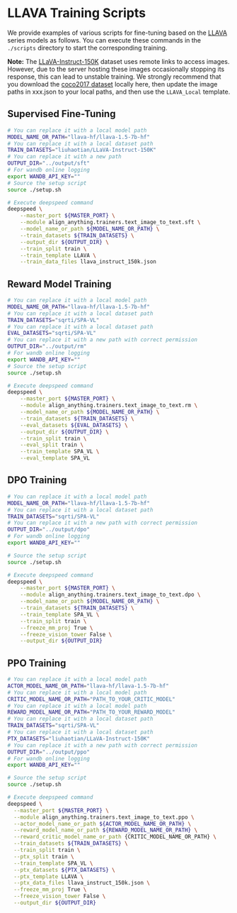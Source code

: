 # LLAVA Training Scripts

We provide examples of various scripts for fine-tuning based on the [LLAVA](https://huggingface.co/llava-hf) series models as follows. You can execute these commands in the `./scripts` directory to start the corresponding training.

**Note:** The [LLaVA-Instruct-150K](https://huggingface.co/datasets/liuhaotian/LLaVA-Instruct-150K) dataset uses remote links to access images. However, due to the server hosting these images occasionally stopping its response, this can lead to unstable training. We strongly recommend that you download the [coco2017 dataset](http://images.cocodataset.org/zips/train2017.zip) locally here, then update the image paths in xxx.json to your local paths, and then use the `LLAVA_Local` template.

## Supervised Fine-Tuning

```bash
# You can replace it with a local model path
MODEL_NAME_OR_PATH="llava-hf/llava-1.5-7b-hf"
# You can replace it with a local dataset path
TRAIN_DATASETS="liuhaotian/LLaVA-Instruct-150K"
# You can replace it with a new path
OUTPUT_DIR="../output/sft"
# For wandb online logging
export WANDB_API_KEY=""
# Source the setup script
source ./setup.sh

# Execute deepspeed command
deepspeed \
	--master_port ${MASTER_PORT} \
	--module align_anything.trainers.text_image_to_text.sft \
	--model_name_or_path ${MODEL_NAME_OR_PATH} \
	--train_datasets ${TRAIN_DATASETS} \
	--output_dir ${OUTPUT_DIR} \
  	--train_split train \
	--train_template LLAVA \
	--train_data_files llava_instruct_150k.json
```

## Reward Model Training

```bash
# You can replace it with a local model path
MODEL_NAME_OR_PATH="llava-hf/llava-1.5-7b-hf"
# You can replace it with a local dataset path
TRAIN_DATASETS="sqrti/SPA-VL"
# You can replace it with a local dataset path
EVAL_DATASETS="sqrti/SPA-VL"
# You can replace it with a new path with correct permission
OUTPUT_DIR="../output/rm"
# For wandb online logging
export WANDB_API_KEY=""
# Source the setup script
source ./setup.sh

# Execute deepspeed command
deepspeed \
	--master_port ${MASTER_PORT} \
	--module align_anything.trainers.text_image_to_text.rm \
	--model_name_or_path ${MODEL_NAME_OR_PATH} \
	--train_datasets ${TRAIN_DATASETS} \
	--eval_datasets ${EVAL_DATASETS} \
	--output_dir ${OUTPUT_DIR} \
  	--train_split train \
	--eval_split train \
	--train_template SPA_VL \
	--eval_template SPA_VL
```

## DPO Training

```bash
# You can replace it with a local model path
MODEL_NAME_OR_PATH="llava-hf/llava-1.5-7b-hf"
# You can replace it with a local dataset path
TRAIN_DATASETS="sqrti/SPA-VL"
# You can replace it with a new path with correct permission
OUTPUT_DIR="../output/dpo"
# For wandb online logging
export WANDB_API_KEY=""

# Source the setup script
source ./setup.sh

# Execute deepspeed command
deepspeed \
	--master_port ${MASTER_PORT} \
	--module align_anything.trainers.text_image_to_text.dpo \
	--model_name_or_path ${MODEL_NAME_OR_PATH} \
	--train_datasets ${TRAIN_DATASETS} \
	--train_template SPA_VL \
	--train_split train \
	--freeze_mm_proj True \
	--freeze_vision_tower False \
	--output_dir ${OUTPUT_DIR}
```

## PPO Training

```bash
# You can replace it with a local model path
ACTOR_MODEL_NAME_OR_PATH="llava-hf/llava-1.5-7b-hf"
# You can replace it with a local model path
CRITIC_MODEL_NAME_OR_PATH="PATH_TO_YOUR_CRITIC_MODEL"
# You can replace it with a local model path
REWARD_MODEL_NAME_OR_PATH="PATH_TO_YOUR_REWARD_MODEL"
# You can replace it with a local dataset path
TRAIN_DATASETS="sqrti/SPA-VL"
# You can replace it with a local dataset path
PTX_DATASETS="liuhaotian/LLaVA-Instruct-150K"
# You can replace it with a new path with correct permission
OUTPUT_DIR="../output/ppo"
# For wandb online logging
export WANDB_API_KEY=""

# Source the setup script
source ./setup.sh

# Execute deepspeed command
deepspeed \
  --master_port ${MASTER_PORT} \
  --module align_anything.trainers.text_image_to_text.ppo \
  --actor_model_name_or_path ${ACTOR_MODEL_NAME_OR_PATH} \
  --reward_model_name_or_path ${REWARD_MODEL_NAME_OR_PATH} \
  --reward_critic_model_name_or_path {CRITIC_MODEL_NAME_OR_PATH} \
  --train_datasets ${TRAIN_DATASETS} \
  --train_split train \
  --ptx_split train \
  --train_template SPA_VL \
  --ptx_datasets ${PTX_DATASETS} \
  --ptx_template LLAVA \
  --ptx_data_files llava_instruct_150k.json \
  --freeze_mm_proj True \
  --freeze_vision_tower False \
  --output_dir ${OUTPUT_DIR}
```
